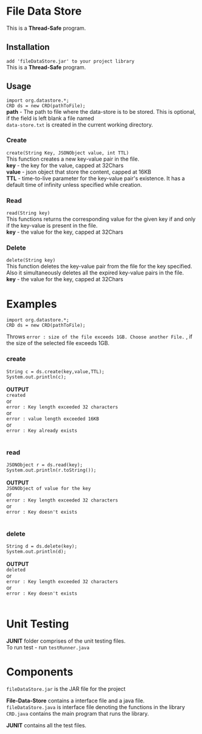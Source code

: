 # File Data Store<br>
This is a <b>Thread-Safe</b> program.<br>
## Installation<br>
`add 'fileDataStore.jar' to your project library`<br>
This is a <b>Thread-Safe</b> program.<br>
## Usage
`import org.datastore.*;`<br>
`CRD ds = new CRD(pathToFile);`<br>
<b>path</b> - The path to file where the data-store is to be stored. This is optional, if the field is left blank a file named<br>
`data-store.txt` is created in the current working directory.<br>
### Create<br>
`create(String Key, JSONObject value, int TTL)`<br>
This function creates a new key-value pair in the file.<br>
 <b>key</b> - the key for the value, capped at 32Chars<br>
 <b>value</b> - json object that store the content, capped at 16KB<br>
 <b>TTL</b> - time-to-live parameter for the key-value pair's existence. It has a default time of infinity unless specified while creation.<br>
### Read<br>
`read(String key)`<br>
This functions returns the corresponding value for the given key if and only if the key-value is present in the file.<br>
<b>key</b> - the value for the key, capped at 32Chars
### Delete<br>
`delete(String key)`<br>
This function deletes the key-value pair from the file for the key specified. Also it simultaneously deletes all the expired key-value pairs in the file.<br>
<b>key</b> - the value for the key, capped at 32Chars
# Examples<br>
`import org.datastore.*;`<br>
`CRD ds = new CRD(pathToFile);`<br>

Throws `error : size of the file exceeds 1GB. Choose another File.` , if the size of the selected file exceeds 1GB.<br>

### create<br>
`String c = ds.create(key,value,TTL);`<br>
`System.out.println(c);`<br><br>
<b>OUTPUT</b><br>
`created`<br>
or<br>
`error : Key length exceeded 32 characters`<br>
or<br>
`error : value length exceeded 16KB`<br>
or<br>
`error : Key already exists`<br><br>
### read<br>
`JSONObject r = ds.read(key);`<br>
`System.out.println(r.toString());`<br><br>
<b>OUTPUT</b><br>
`JSONObject of value for the key`<br>
or<br>
`error : Key length exceeded 32 characters`<br>
or<br>
`error : Key doesn't exists`<br><br>
### delete<br>
`String d = ds.delete(key);`<br>
`System.out.println(d);`<br><br>
<b>OUTPUT</b><br>
`deleted`<br>
or<br>
`error : Key length exceeded 32 characters`<br>
or<br>
`error : Key doesn't exists`<br><br>
# Unit Testing<br>
<b>JUNIT</b> folder comprises of the unit testing files.<br>
To run test - run `testRunner.java`

# Components<br>
`fileDataStore.jar` is the JAR file for the project<br>

<b>File-Data-Store</b> contains a interface file and a java file.<br>
`fileDataStore.java` is  interface file denoting the functions in the library<br>
`CRD.java` contains the main program that runs the library.

<b>JUNIT</b> contains all the test files.

 


